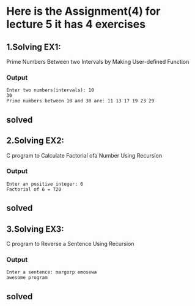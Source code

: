 # Here is the Assignment(4) for lecture 5 it has 4 exercises


## 1.Solving EX1:
Prime Numbers Between two Intervals by Making User-defined Function

### Output

	Enter two numbers(intervals): 10
	30 
	Prime numbers between 10 and 30 are: 11 13 17 19 23 29


solved 
------------------------------------------------------------

## 2.Solving EX2: 
C program to Calculate Factorial ofa Number Using Recursion

### Output

	Enter an positive integer: 6
	Factorial of 6 = 720

solved 
------------------------------------------------------------


## 3.Solving EX3:
 
C program to Reverse a Sentence Using Recursion

### Output

	Enter a sentence: margorp emosewa
	awesome program


solved 
------------------------------------------------------------
